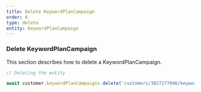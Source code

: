 ```yaml
---
title: Delete KeywordPlanCampaign
order: 6
type: delete
entity: KeywordPlanCampaign
---
```


### Delete KeywordPlanCampaign

This section describes how to delete a KeywordPlanCampaign.

```javascript
// Deleting the entity

await customer.keywordPlanCampaigns.delete('customers/3827277046/keywordPlanCampaigns/4773388')
```
